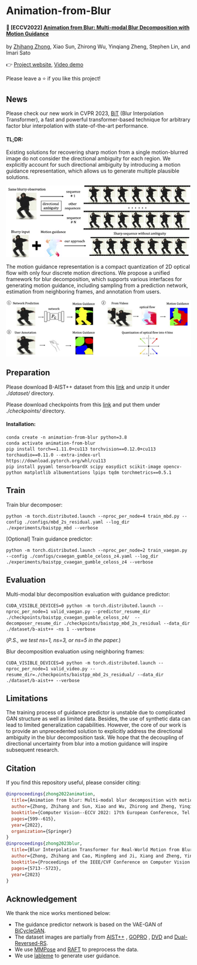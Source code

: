 # Animation-from-Blur

#### :rocket: **[ECCV2022]** [Animation from Blur: Multi-modal Blur Decomposition with Motion Guidance](https://arxiv.org/abs/2207.10123)

by [Zhihang Zhong](https://zzh-tech.github.io/), Xiao Sun, Zhirong Wu, Yinqiang Zheng, Stephen Lin, and Imari Sato

:point_right: [Project website](https://zzh-tech.github.io/Animation-from-Blur/), [Video demo](https://drive.google.com/file/d/1fsKGdBKAgYFBfpRhNfU3jCV_53N1u-5S/view?usp=sharing)

Please leave a ⭐ if you like this project!

## News

Please check our new work in CVPR 2023, [BiT](https://github.com/zzh-tech/BiT) (Blur Interpolation Transformer), a fast and powerful transformer-based technique for arbitrary factor blur interpolation with state-of-the-art performance.

#### **TL;DR**:

Existing solutions for recovering sharp motion from a single motion-blurred image do not consider the directional
ambiguity for each region. We explicitly account for such directional ambiguity by introducing a motion guidance
representation, which allows us to generate multiple plausible solutions.

<img src="docs/imgs/teaser.jpg" width="800px" />

The motion guidance representation is a compact quantization of 2D optical flow with only four discrete motion
directions. We propose a unified framework for blur decomposition, which supports various interfaces for generating
motion guidance, including sampling from a prediction network, estimation from neighboring frames, and annotation from
users.

<img src="docs/imgs/guidance.jpg" width="800px" />

## Preparation

Please download B-AIST++ dataset from this [link](https://drive.google.com/file/d/1QJ7N3Z86C1ogWaOsuF8-Q88aPGCPUrDL/view?usp=sharing) and unzip it under *./dataset/* directory.

Please download checkpoints from this [link](https://drive.google.com/drive/folders/1dMLluRymW4uO8P5vgxIP48VwqPL1HMkz?usp=sharing) and put them under *./checkpoints/* directory.

#### Installation:

```shell
conda create -n animation-from-blur python=3.8
conda activate animation-from-blur
pip install torch==1.11.0+cu113 torchvision==0.12.0+cu113 torchaudio==0.11.0 --extra-index-url https://download.pytorch.org/whl/cu113
pip install pyyaml tensorboardX scipy easydict scikit-image opencv-python matplotlib albumentations lpips tqdm torchmetrics==0.5.1
```

## Train

Train blur decomposer:
```shell
python -m torch.distributed.launch --nproc_per_node=4 train_mbd.py --config ./configs/mbd_2s_residual.yaml --log_dir ./experiments/baistpp_mbd --verbose
```

[Optional] Train guidance predictor:
```shell
python -m torch.distributed.launch --nproc_per_node=2 train_vaegan.py --config ./configs/cvaegan_gumble_celoss_z4.yaml --log_dir ./experiments/baistpp_cvaegan_gumble_celoss_z4 --verbose
```

## Evaluation

Multi-modal blur decomposition evaluation with guidance predictor:

```shell
CUDA_VISIBLE_DEVICES=0 python -m torch.distributed.launch --nproc_per_node=1 valid_vaegan.py --predictor_resume_dir ./checkpoints/baistpp_cvaegan_gumble_celoss_z4/  --decomposer_resume_dir ./checkpoints/baistpp_mbd_2s_residual --data_dir ./dataset/b-aist++ -ns 1 --verbose
```

(*P.S., we test ns=1, ns=3, or ns=5 in the paper.*)

Blur decomposition evaluation using neighboring frames:

```shell
CUDA_VISIBLE_DEVICES=0 python -m torch.distributed.launch --nproc_per_node=1 valid_video.py --resume_dir=./checkpoints/baistpp_mbd_2s_residual/ --data_dir ./dataset/b-aist++ --verbose
```

## Limitations

The training process of guidance predictor is unstable due to complicated GAN structure as well as limited data. Besides, the use of synthetic data can lead to limited generalization capabilities. However, the core of our work is to provide an unprecedented solution to explicitly address the directional ambiguity in the blur decomposition task. We hope that the decoupling of directional uncertainty from blur into a motion guidance will inspire subsequent research.

## Citation

If you find this repository useful, please consider citing:

```bibtex
@inproceedings{zhong2022animation,
  title={Animation from blur: Multi-modal blur decomposition with motion guidance},
  author={Zhong, Zhihang and Sun, Xiao and Wu, Zhirong and Zheng, Yinqiang and Lin, Stephen and Sato, Imari},
  booktitle={Computer Vision--ECCV 2022: 17th European Conference, Tel Aviv, Israel, October 23--27, 2022, Proceedings, Part XIX},
  pages={599--615},
  year={2022},
  organization={Springer}
}
@inproceedings{zhong2023blur,
  title={Blur Interpolation Transformer for Real-World Motion from Blur},
  author={Zhong, Zhihang and Cao, Mingdeng and Ji, Xiang and Zheng, Yinqiang and Sato, Imari},
  booktitle={Proceedings of the IEEE/CVF Conference on Computer Vision and Pattern Recognition},
  pages={5713--5723},
  year={2023}
}
```

## Acknowledgement

We thank the nice works mentioned below:

- The guidance predictor network is based on the VAE-GAN of [BiCycleGAN](https://github.com/junyanz/BicycleGAN).
- The dataset images are partially from [AIST++](https://google.github.io/aistplusplus_dataset/factsfigures.html)
  , [GOPRO](https://seungjunnah.github.io/Datasets/gopro.html)
  , [DVD](https://www.cs.ubc.ca/labs/imager/tr/2017/DeepVideoDeblurring/)
  and [Dual-Reversed-RS](https://github.com/zzh-tech/Dual-Reversed-RS).
- We use [MMPose](https://github.com/open-mmlab/mmpose) and [RAFT](https://github.com/princeton-vl/RAFT) to preprocess
  the data.
- We use [lableme](https://github.com/wkentaro/labelme) to generate user guidance.
